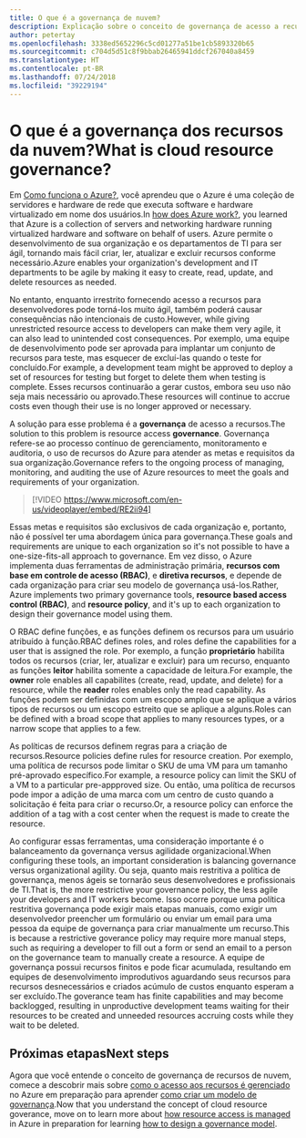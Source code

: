 ```yaml
---
title: O que é a governança de nuvem?
description: Explicação sobre o conceito de governança de acesso a recursos no Azure
author: petertay
ms.openlocfilehash: 3338ed5652296c5cd01277a51be1cb5893320b65
ms.sourcegitcommit: c704d5d51c8f9bbab26465941ddcf267040a8459
ms.translationtype: HT
ms.contentlocale: pt-BR
ms.lasthandoff: 07/24/2018
ms.locfileid: "39229194"
---
```

# <a name="what-is-cloud-resource-governance"></a><span data-ttu-id="f5ebf-103">O que é a governança dos recursos da nuvem?</span><span class="sxs-lookup"><span data-stu-id="f5ebf-103">What is cloud resource governance?</span></span>

<span data-ttu-id="f5ebf-104">Em [Como funciona o Azure?](azure-explainer.md), você aprendeu que o Azure é uma coleção de servidores e hardware de rede que executa software e hardware virtualizado em nome dos usuários.</span><span class="sxs-lookup"><span data-stu-id="f5ebf-104">In [how does Azure work?](azure-explainer.md), you learned that Azure is a collection of servers and networking hardware running virtualized hardware and software on behalf of users.</span></span> <span data-ttu-id="f5ebf-105">Azure permite o desenvolvimento de sua organização e os departamentos de TI para ser ágil, tornando mais fácil criar, ler, atualizar e excluir recursos conforme necessário.</span><span class="sxs-lookup"><span data-stu-id="f5ebf-105">Azure enables your organization's development and IT departments to be agile by making it easy to create, read, update, and delete resources as needed.</span></span>

<span data-ttu-id="f5ebf-106">No entanto, enquanto irrestrito fornecendo acesso a recursos para desenvolvedores pode torná-los muito ágil, também poderá causar consequências não intencionais de custo.</span><span class="sxs-lookup"><span data-stu-id="f5ebf-106">However, while giving unrestricted resource access to developers can make them very agile, it can also lead to unintended cost consequences.</span></span> <span data-ttu-id="f5ebf-107">Por exemplo, uma equipe de desenvolvimento pode ser aprovada para implantar um conjunto de recursos para teste, mas esquecer de excluí-las quando o teste for concluído.</span><span class="sxs-lookup"><span data-stu-id="f5ebf-107">For example, a development team might be approved to deploy a set of resources for testing but forget to delete them when testing is complete.</span></span> <span data-ttu-id="f5ebf-108">Esses recursos continuarão a gerar custos, embora seu uso não seja mais necessário ou aprovado.</span><span class="sxs-lookup"><span data-stu-id="f5ebf-108">These resources will continue to accrue costs even though their use is no longer approved or necessary.</span></span> 

<span data-ttu-id="f5ebf-109">A solução para esse problema é a **governança** de acesso a recursos.</span><span class="sxs-lookup"><span data-stu-id="f5ebf-109">The solution to this problem is resource access **governance**.</span></span> <span data-ttu-id="f5ebf-110">Governança refere-se ao processo contínuo de gerenciamento, monitoramento e auditoria, o uso de recursos do Azure para atender as metas e requisitos da sua organização.</span><span class="sxs-lookup"><span data-stu-id="f5ebf-110">Governance refers to the ongoing process of managing, monitoring, and auditing the use of Azure resources to meet the goals and requirements of your organization.</span></span> 

> [!VIDEO https://www.microsoft.com/en-us/videoplayer/embed/RE2ii94] 

<span data-ttu-id="f5ebf-111">Essas metas e requisitos são exclusivos de cada organização e, portanto, não é possível ter uma abordagem única para governança.</span><span class="sxs-lookup"><span data-stu-id="f5ebf-111">These goals and requirements are unique to each organization so it's not possible to have a one-size-fits-all approach to governance.</span></span> <span data-ttu-id="f5ebf-112">Em vez disso, o Azure implementa duas ferramentas de administração primária, **recursos com base em controle de acesso (RBAC)**, e **diretiva recursos**, e depende de cada organização para criar seu modelo de governança usá-los.</span><span class="sxs-lookup"><span data-stu-id="f5ebf-112">Rather, Azure implements two primary governance tools, **resource based access control (RBAC)**, and **resource policy**, and it's up to each organization to design their governance model using them.</span></span>

<span data-ttu-id="f5ebf-113">O RBAC define funções, e as funções definem os recursos para um usuário atribuído à função.</span><span class="sxs-lookup"><span data-stu-id="f5ebf-113">RBAC defines roles, and roles define the capabilities for a user that is assigned the role.</span></span> <span data-ttu-id="f5ebf-114">Por exemplo, a função **proprietário** habilita todos os recursos (criar, ler, atualizar e excluir) para um recurso, enquanto as funções **leitor** habilita somente a capacidade de leitura.</span><span class="sxs-lookup"><span data-stu-id="f5ebf-114">For example, the **owner** role enables all capabilites (create, read, update, and delete) for a resource, while the  **reader** roles enables only the read capability.</span></span> <span data-ttu-id="f5ebf-115">As funções podem ser definidas com um escopo amplo que se aplique a vários tipos de recursos ou um escopo estreito que se aplique a alguns.</span><span class="sxs-lookup"><span data-stu-id="f5ebf-115">Roles can be defined with a broad scope that applies to many resources types, or a narrow scope that applies to a few.</span></span> 

<span data-ttu-id="f5ebf-116">As políticas de recursos definem regras para a criação de recursos.</span><span class="sxs-lookup"><span data-stu-id="f5ebf-116">Resource policies define rules for resource creation.</span></span> <span data-ttu-id="f5ebf-117">Por exemplo, uma política de recursos pode limitar o SKU de uma VM para um tamanho pré-aprovado específico.</span><span class="sxs-lookup"><span data-stu-id="f5ebf-117">For example, a resource policy can limit the SKU of a VM to a particular pre-appproved size.</span></span> <span data-ttu-id="f5ebf-118">Ou então, uma política de recursos pode impor a adição de uma marca com um centro de custo quando a solicitação é feita para criar o recurso.</span><span class="sxs-lookup"><span data-stu-id="f5ebf-118">Or, a resource policy can enforce the addition of a tag with a cost center when the request is made to create the resource.</span></span> 

<span data-ttu-id="f5ebf-119">Ao configurar essas ferramentas, uma consideração importante é o balanceamento da governança versus agilidade organizacional.</span><span class="sxs-lookup"><span data-stu-id="f5ebf-119">When configuring these tools, an important consideration is balancing governance versus organizational agility.</span></span> <span data-ttu-id="f5ebf-120">Ou seja, quanto mais restritiva a política de governança, menos ágeis se tornarão seus desenvolvedores e profissionais de TI.</span><span class="sxs-lookup"><span data-stu-id="f5ebf-120">That is, the more restrictive your governance policy, the less agile your developers and IT workers become.</span></span> <span data-ttu-id="f5ebf-121">Isso ocorre porque uma política restritiva governança pode exigir mais etapas manuais, como exigir um desenvolvedor preencher um formulário ou enviar um email para uma pessoa da equipe de governança para criar manualmente um recurso.</span><span class="sxs-lookup"><span data-stu-id="f5ebf-121">This is because a restrictive goverance policy may require more manual steps, such as requiring a developer to fill out a form or send an email to a person on the governance team to manually create a resource.</span></span> <span data-ttu-id="f5ebf-122">A equipe de governança possui recursos finitos e pode ficar acumulada, resultando em equipes de desenvolvimento improdutivos aguardando seus recursos para recursos desnecessários e criados acúmulo de custos enquanto esperam a ser excluído.</span><span class="sxs-lookup"><span data-stu-id="f5ebf-122">The goverance team has finite capabilities and may become backlogged, resulting in unproductive development teams waiting for their resources to be created and unneeded resources accruing costs while they wait to be deleted.</span></span>

## <a name="next-steps"></a><span data-ttu-id="f5ebf-123">Próximas etapas</span><span class="sxs-lookup"><span data-stu-id="f5ebf-123">Next steps</span></span>

<span data-ttu-id="f5ebf-124">Agora que você entende o conceito de governança de recursos de nuvem, comece a descobrir mais sobre [como o acesso aos recursos é gerenciado](azure-resource-access.md) no Azure em preparação para aprender [como criar um modelo de governança](governance-how-to.md).</span><span class="sxs-lookup"><span data-stu-id="f5ebf-124">Now that you understand the concept of cloud resource goverance, move on to learn more about [how resource access is managed](azure-resource-access.md) in Azure in preparation for learning [how to design a governance model](governance-how-to.md).</span></span>